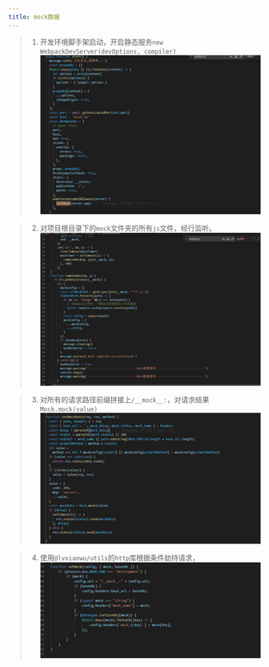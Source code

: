 ```yaml
---
title: mock数据
---
```


> 1.  开发环境脚手架启动，开启静态服务`new WebpackDevServer(devOptions, compiler)`![alt ](https://raw.githubusercontent.com/lvxiaowu/resources/main/img/%E5%BE%AE%E4%BF%A1%E6%88%AA%E5%9B%BE_20220405141243.png)

> 2. 对项目根目录下的`mock`文件夹的所有`js`文件，经行监听。![alt ](https://raw.githubusercontent.com/lvxiaowu/resources/main/img/%E5%BE%AE%E4%BF%A1%E6%88%AA%E5%9B%BE_20220405143105.png)

> 3. 对所有的请求路径前缀拼接上`/__mock__:`，对请求结果`Mock.mock(value)` ![alt ](https://raw.githubusercontent.com/lvxiaowu/resources/main/img/%E5%BE%AE%E4%BF%A1%E6%88%AA%E5%9B%BE_20220405142043.png)

> 4. 使用`@lvxiaowu/utils`的`http`库根据条件劫持请求， ![alt ](https://raw.githubusercontent.com/lvxiaowu/resources/main/img/%E5%BE%AE%E4%BF%A1%E6%88%AA%E5%9B%BE_20220405142735.png)
